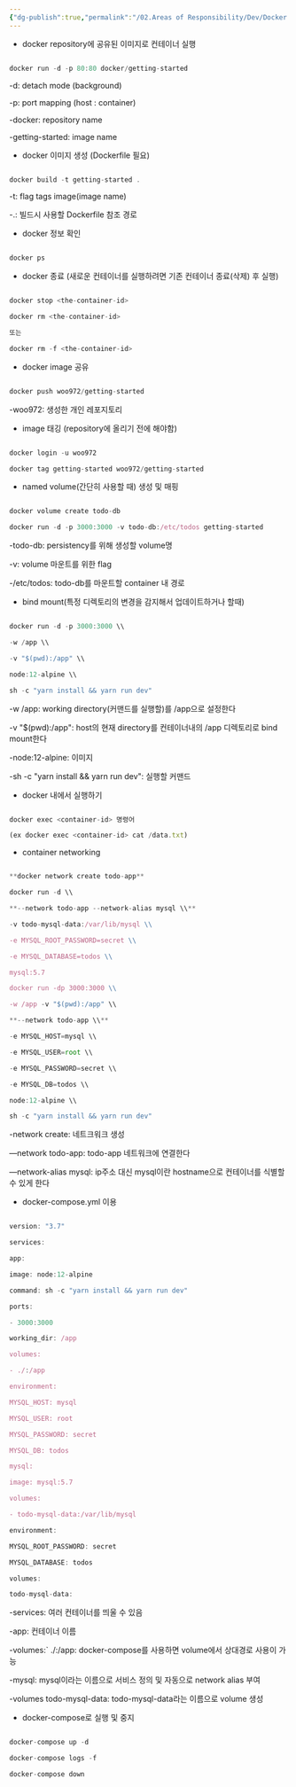```yaml
---
{"dg-publish":true,"permalink":"/02.Areas of Responsibility/Dev/Docker & k8s/Docker 명령어/","tags":["docker","dev"],"noteIcon":""}
---
```


- docker repository에 공유된 이미지로 컨테이너 실행

  

```jsx

docker run -d -p 80:80 docker/getting-started

```

  

-d: detach mode (background)

  

-p: port mapping (host : container)

  

-docker: repository name

  

-getting-started: image name

  

- docker 이미지 생성 (Dockerfile 필요)

  

```jsx

docker build -t getting-started .

```

  

-t: flag tags image(image name)

  

-.: 빌드시 사용할 Dockerfile 참조 경로

  

- docker 정보 확인

  

```jsx

docker ps

```

  

- docker 종료 (새로운 컨테이너를 실행하려면 기존 컨테이너 종료(삭제) 후 실행)

  

```jsx

docker stop <the-container-id>

docker rm <the-container-id>

또는

docker rm -f <the-container-id>

```

  

- docker image 공유

  

```jsx

docker push woo972/getting-started

```

  

-woo972: 생성한 개인 레포지토리

  

- image 태깅 (repository에 올리기 전에 해야함)

  

```jsx

docker login -u woo972

docker tag getting-started woo972/getting-started

```

  

- named volume(간단히 사용할 때) 생성 및 매핑

  

```jsx

docker volume create todo-db

docker run -d -p 3000:3000 -v todo-db:/etc/todos getting-started

```

  

-todo-db: persistency를 위해 생성할 volume명

  

-v: volume 마운트를 위한 flag

  

-/etc/todos: todo-db를 마운트할 container 내 경로

  

- bind mount(특정 디렉토리의 변경을 감지해서 업데이트하거나 할때)

  

```jsx

docker run -d -p 3000:3000 \\

-w /app \\

-v "$(pwd):/app" \\

node:12-alpine \\

sh -c "yarn install && yarn run dev"

```

  

-w /app: working directory(커맨드를 실행할)를 /app으로 설정한다

  

-v "$(pwd):/app": host의 현재 directory를 컨테이너내의 /app 디렉토리로 bind mount한다

  

-node:12-alpine: 이미지

  

-sh -c "yarn install && yarn run dev": 실행할 커맨드

  

- docker 내에서 실행하기

  

```jsx

docker exec <container-id> 명령어

(ex docker exec <container-id> cat /data.txt)

```

  

- container networking

  

```jsx

**docker network create todo-app**

docker run -d \\

**--network todo-app --network-alias mysql \\**

-v todo-mysql-data:/var/lib/mysql \\

-e MYSQL_ROOT_PASSWORD=secret \\

-e MYSQL_DATABASE=todos \\

mysql:5.7

docker run -dp 3000:3000 \\

-w /app -v "$(pwd):/app" \\

**--network todo-app \\**

-e MYSQL_HOST=mysql \\

-e MYSQL_USER=root \\

-e MYSQL_PASSWORD=secret \\

-e MYSQL_DB=todos \\

node:12-alpine \\

sh -c "yarn install && yarn run dev"

```

  

-network create: 네트크워크 생성

  

—network todo-app: todo-app 네트워크에 연결한다

  

—network-alias mysql: ip주소 대신 mysql이란 hostname으로 컨테이너를 식별할 수 있게 한다

  

- docker-compose.yml 이용

  

```jsx

version: "3.7"

services:

app:

image: node:12-alpine

command: sh -c "yarn install && yarn run dev"

ports:

- 3000:3000

working_dir: /app

volumes:

- ./:/app

environment:

MYSQL_HOST: mysql

MYSQL_USER: root

MYSQL_PASSWORD: secret

MYSQL_DB: todos

mysql:

image: mysql:5.7

volumes:

- todo-mysql-data:/var/lib/mysql

environment:

MYSQL_ROOT_PASSWORD: secret

MYSQL_DATABASE: todos

volumes:

todo-mysql-data:

```

  

-services: 여러 컨테이너를 띄울 수 있음

  

-app: 컨테이너 이름

  

-volumes:` ./:/app: docker-compose를 사용하면 volume에서 상대경로 사용이 가능

-mysql: mysql이라는 이름으로 서비스 정의 및 자동으로 network alias 부여

-volumes todo-mysql-data: todo-mysql-data라는 이름으로 volume 생성

- docker-compose로 실행 및 중지

```jsx

docker-compose up -d

docker-compose logs -f

docker-compose down

```